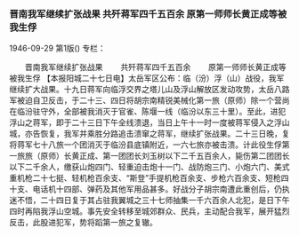 ### 晋南我军继续扩张战果  共歼蒋军四千五百余  原第一师师长黄正成等被我生俘

1946-09-29
第1版()
专栏：

　　晋南我军继续扩张战果
　　共歼蒋军四千五百余
　　原第一师师长黄正成等被我生俘
    【本报阳城二十七日电】太岳军区公布：临（汾）浮（山）战役，我军继续扩大战果。十九日蒋军向临浮交界之塔儿山及浮山解放区发动攻势，太岳八路军被迫自卫反击，于二十三、四日将胡宗南精锐美械化第一旅（原师）除一个营尚在临汾驻守外，全部被我消灭于官雀、陈堰一线（临汾以东三十里）。至此，进犯浮山之蒋军，即于二十三日下午全线溃退，当日上午十一时一度被蒋军侵入之浮山城，亦告恢复，我军并乘胜分路追击溃窜之蒋军，继续扩张战果。二十三日晚，复将蒋军七十八旅一个团消灭于临汾县底镇附近，一六七旅亦被击溃。计此役生俘第一旅旅（原师）长黄正成、第一团团长刘玉树以下二千五百余人，毙伤第二团团长以下二千余人，缴获山炮四门、轻重迫击炮十一门、战防炮三门、小炮六门、美式重机枪二十七挺、轻机枪百余支、“斯登”手提机枪百余支、步枪六百余支、短枪四十支、电话机十四部、弹药及其他军用品甚多。好战分子胡宗南遭此重创后，仍执迷不悟，二十四日复于其占驻我翼城之三十七师抽集一千六百余人北犯，是日下午四时再陷我浮山空城。事先安全转移至城郊群众、民兵，主动配合我军，展开猛烈反击，此股进犯军，势将蹈第一旅之复辙。
